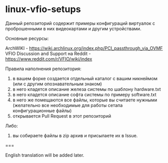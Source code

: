 # linux-vfio-setups

Данный репозиторий содержит примеры конфигураций виртуалок с проброшенными в них видеокартами и другим устройствами.

Основные ресурсы:

ArchWIKI - https://wiki.archlinux.org/index.php/PCI_passthrough_via_OVMF
VFIO Discussion and Support на Reddit - https://www.reddit.com/r/VFIO/wiki/index

Правила наполнения репозитория:
1) в вашем форке создается отдельный каталог с вашим никнеймом (или с другим опознавательным знаком)
2) в него кладется описание железа системы по шаблону hardware.txt
3) в него кладется описание софта системы по примеру software.txt
4) в него же помещаются все файлы, которые вы считаете нужными (желательно все необходимые для работы сетапа конфигурационные файлы)
5) открывается Pull Request в этот репозиторий

Либо:
1) вы собираете файлы в zip архив и присылаете их в Issue.

===

English translation will be added later.
